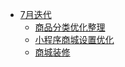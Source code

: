 * [7月迭代](./s7/readme.md)
    * [商品分类优化整理](./s7/商品分类.md)
    * [小程序商城设置优化](./s7/商城设置.md)
    * [商城装修](./s7/商城首页.md)